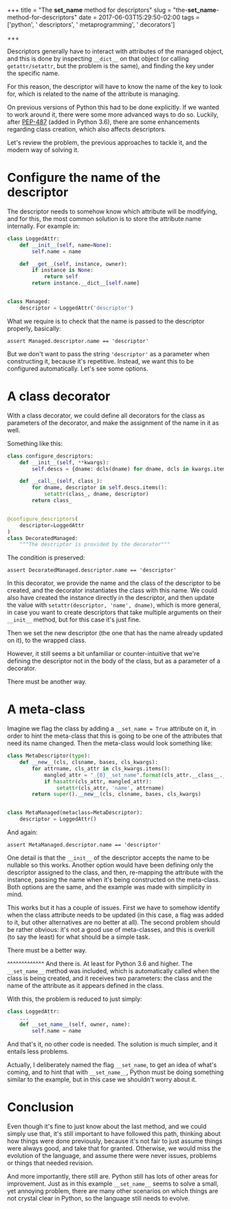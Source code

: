 +++
title = "The __set_name__ method for descriptors"
slug = "the-__set_name__-method-for-descriptors"
date = 2017-06-03T15:29:50-02:00
tags = ['python', ' descriptors', ' metaprogramming', ' decorators']

+++

Descriptors generally have to interact with attributes of the managed
object, and this is done by inspecting `__dict__` on that object (or
calling `getattr/setattr`, but the problem is the same), and finding the
key under the specific name.

For this reason, the descriptor will have to know the name of the key to
look for, which is related to the name of the attribute is managing.

On previous versions of Python this had to be done explicitly. If we
wanted to work around it, there were some more advanced ways to do so.
Luckily, after [PEP-487](https://www.python.org/dev/peps/pep-0487/)
(added in Python 3.6), there are some enhancements regarding class
creation, which also affects descriptors.

Let\'s review the problem, the previous approaches to tackle it, and the
modern way of solving it.

# Configure the name of the descriptor

The descriptor needs to somehow know which attribute will be modifying,
and for this, the most common solution is to store the attribute name
internally. For example in:

``` python
class LoggedAttr:
    def __init__(self, name=None):
        self.name = name

    def __get__(self, instance, owner):
        if instance is None:
            return self
        return instance.__dict__[self.name]


class Managed:
    descriptor = LoggedAttr('descriptor')
```

What we require is to check that the name is passed to the descriptor
properly, basically:

    assert Managed.descriptor.name == 'descriptor'

But we don\'t want to pass the string `'descriptor'` as a parameter when
constructing it, because it\'s repetitive. Instead, we want this to be
configured automatically. Let\'s see some options.

# A class decorator

With a class decorator, we could define all decorators for the class as
parameters of the decorator, and make the assignment of the name in it
as well.

Something like this:

``` python
class configure_descriptors:
    def __init__(self, **kwargs):
        self.descs = {dname: dcls(dname) for dname, dcls in kwargs.items()}

    def __call__(self, class_):
        for dname, descriptor in self.descs.items():
            setattr(class_, dname, descriptor)
        return class_


@configure_descriptors(
    descriptor=LoggedAttr
)
class DecoratedManaged:
    """The descriptor is provided by the decorator"""
```

The condition is preserved:

    assert DecoratedManaged.descriptor.name == 'descriptor'

In this decorator, we provide the name and the class of the descriptor
to be created, and the decorator instantiates the class with this name.
We could also have created the instance directly in the descriptor, and
then update the value with `setattr(descriptor, 'name', dname)`, which
is more general, in case you want to create descriptors that take
multiple arguments on their `__init__` method, but for this case it\'s
just fine.

Then we set the new descriptor (the one that has the name already
updated on it), to the wrapped class.

However, it still seems a bit unfamiliar or counter-intuitive that
we\'re defining the descriptor not in the body of the class, but as a
parameter of a decorator.

There must be another way.

# A meta-class

Imagine we flag the class by adding a `__set_name = True` attribute on
it, in order to hint the meta-class that this is going to be one of the
attributes that need its name changed. Then the meta-class would look
something like:

``` python
class MetaDescriptor(type):
    def __new__(cls, clsname, bases, cls_kwargs):
        for attrname, cls_attr in cls_kwargs.items():
            mangled_attr = "_{0}__set_name".format(cls_attr.__class__.__name__)
            if hasattr(cls_attr, mangled_attr):
                setattr(cls_attr, 'name', attrname)
        return super().__new__(cls, clsname, bases, cls_kwargs)


class MetaManaged(metaclass=MetaDescriptor):
    descriptor = LoggedAttr()
```

And again:

    assert MetaManaged.descriptor.name == 'descriptor'

One detail is that the `__init__` of the descriptor accepts the name to
be nullable so this works. Another option would have been defining only
the descriptor assigned to the class, and then, re-mapping the attribute
with the instance, passing the name when it\'s being constructed on the
meta-class. Both options are the same, and the example was made with
simplicity in mind.

This works but it has a couple of issues. First we have to somehow
identify when the class attribute needs to be updated (in this case, a
flag was added to it, but other alternatives are no better at all). The
second problem should be rather obvious: it\'s not a good use of
meta-classes, and this is overkill (to say the least) for what should be
a simple task.

There must be a better way.

\^\^\^\^\^\^\^\^\^\^\^\^\^ And there is. At least for Python 3.6 and
higher. The `__set_name__` method was included, which is automatically
called when the class is being created, and it receives two parameters:
the class and the name of the attribute as it appears defined in the
class.

With this, the problem is reduced to just simply:

``` python
class LoggedAttr:
    ...
    def __set_name__(self, owner, name):
        self.name = name
```

And that\'s it, no other code is needed. The solution is much simpler,
and it entails less problems.

Actually, I deliberately named the flag `__set_name`, to get an idea of
what\'s coming, and to hint that with `__set_name__`, Python must be
doing something similar to the example, but in this case we shouldn\'t
worry about it.

# Conclusion

Even though it\'s fine to just know about the last method, and we could
simply use that, it\'s still important to have followed this path,
thinking about how things were done previously, because it\'s not fair
to just assume things were always good, and take that for granted.
Otherwise, we would miss the evolution of the language, and assume there
were never issues, problems or things that needed revision.

And more importantly, there still are. Python still has lots of other
areas for improvement. Just as in this example `__set_name__` seems to
solve a small, yet annoying problem, there are many other scenarios on
which things are not crystal clear in Python, so the language still
needs to evolve.

